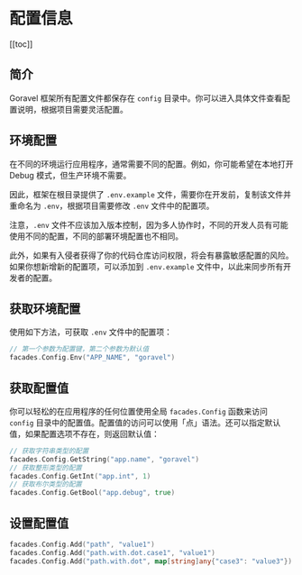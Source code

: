 # 配置信息

[[toc]]

## 简介

Goravel 框架所有配置文件都保存在 `config` 目录中。你可以进入具体文件查看配置说明，根据项目需要灵活配置。

## 环境配置

在不同的环境运行应用程序，通常需要不同的配置。例如，你可能希望在本地打开 Debug 模式，但生产环境不需要。

因此，框架在根目录提供了 `.env.example` 文件，需要你在开发前，复制该文件并重命名为 `.env`，根据项目需要修改 `.env` 文件中的配置项。

注意，`.env` 文件不应该加入版本控制，因为多人协作时，不同的开发人员有可能使用不同的配置，不同的部署环境配置也不相同。

此外，如果有入侵者获得了你的代码仓库访问权限，将会有暴露敏感配置的风险。如果你想新增新的配置项，可以添加到 `.env.example` 文件中，以此来同步所有开发者的配置。

## 获取环境配置

使用如下方法，可获取 `.env` 文件中的配置项：

```go
// 第一个参数为配置键，第二个参数为默认值
facades.Config.Env("APP_NAME", "goravel")
```

## 获取配置值

你可以轻松的在应用程序的任何位置使用全局 `facades.Config` 函数来访问 `config` 目录中的配置值。配置值的访问可以使用「点」语法。还可以指定默认值，如果配置选项不存在，则返回默认值：

```go
// 获取字符串类型的配置
facades.Config.GetString("app.name", "goravel")
// 获取整形类型的配置
facades.Config.GetInt("app.int", 1)
// 获取布尔类型的配置
facades.Config.GetBool("app.debug", true)
```

## 设置配置值

```go
facades.Config.Add("path", "value1")
facades.Config.Add("path.with.dot.case1", "value1")
facades.Config.Add("path.with.dot", map[string]any{"case3": "value3"})
```

<CommentService/>